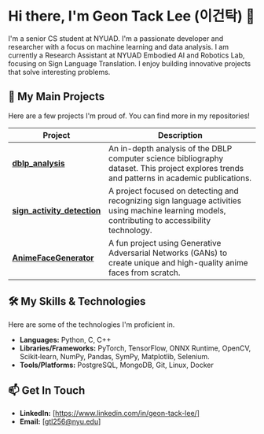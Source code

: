 # Hi there, I'm Geon Tack Lee (이건탁) 👋

I'm a senior CS student at NYUAD. I'm a passionate developer and researcher with a focus on machine learning and data analysis. I am currently a Research Assistant at NYUAD Embodied AI and Robotics Lab, focusing on Sign Language Translation. I enjoy building innovative projects that solve interesting problems.

## 🚀 My Main Projects
Here are a few projects I'm proud of. You can find more in my repositories!

| Project | Description |
|---|---|
| **[dblp_analysis](https://github.com/geontackee/dblp_analysis)** | An in-depth analysis of the DBLP computer science bibliography dataset. This project explores trends and patterns in academic publications. |
| **[sign_activity_detection](https://github.com/geontackee/sign_activity_detection)** | A project focused on detecting and recognizing sign language activities using machine learning models, contributing to accessibility technology. |
| **[AnimeFaceGenerator](https://github.com/geontackee/AnimeFaceGenerator)** | A fun project using Generative Adversarial Networks (GANs) to create unique and high-quality anime faces from scratch. |

## 🛠️ My Skills & Technologies
Here are some of the technologies I'm proficient in.

- **Languages:** Python, C, C++
- **Libraries/Frameworks:** PyTorch, TensorFlow, ONNX Runtime, OpenCV, Scikit‑learn, NumPy, Pandas, SymPy, Matplotlib, Selenium.
- **Tools/Platforms:** PostgreSQL, MongoDB, Git, Linux, Docker

## 📫 Get In Touch
- **LinkedIn:** [https://www.linkedin.com/in/geon-tack-lee/]
- **Email:** [gtl256@nyu.edu]
